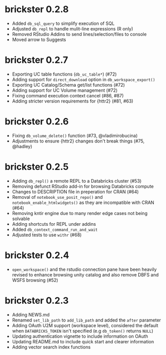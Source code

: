 # brickster 0.2.8

* Added `db_sql_query` to simplify execution of SQL
* Adjusted `db_repl` to handle mulit-line expressions (R only)
* Removed RStudio Addins to send lines/selection/files to console
* Moved arrow to Suggests

# brickster 0.2.7

* Exporting UC table functions (`db_uc_table*`) (#72)
* Adding support for `direct_download` option in `db_workspace_export()`
* Exporting UC Catalog/Schema get/list functions (#72)
* Adding support for UC Volume management (#72)
* Fixing command execution context cancel (#86, #87)
* Adding stricter version requirements for {httr2} (#81, #63)

# brickster 0.2.6

* Fixing `db_volume_delete()` function (#73, @vladimirobucina)
* Adjustments to ensure {httr2} changes don't break things (#75, @hadley)

# brickster 0.2.5

* Adding `db_repl()` a remote REPL to a Databricks cluster (#53)
* Removing defunct RStudio add-in for browsing Databricks compute
* Changes to DESCRIPTION file in preperation for CRAN (#64)
* Removal of `notebook_use_posit_repo()` and `notebook_enable_htmlwidgets()`
as they are incompatible with CRAN (#64)
* Removing kntir engine due to many render edge cases not being solvable
* Adding shortcuts for REPL under addins
* Added `db_context_command_run_and_wait`
* Adjusted tests to use `withr` (#68)

# brickster 0.2.4

* `open_workspace()` and the rstudio connection pane have been heavily revised
  to enhance browsing unity catalog and also remove DBFS and WSFS browsing (#52)

# brickster 0.2.3

* Adding NEWS.md
* Renamed `set_lib_path` to `add_lib_path` and added the `after` parameter
* Adding OAuth U2M support (workspace level), considered the default when
  `DATABRICKS_TOKEN` isn't specified (e.g `db_token()` returns `NULL`)
* Updating authentication vignette to include information on OAuth
* Updating README.md to include quick start and clearer information
* Adding vector search index functions
